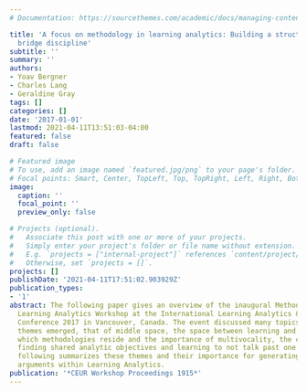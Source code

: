 ```yaml
---
# Documentation: https://sourcethemes.com/academic/docs/managing-content/

title: 'A focus on methodology in learning analytics: Building a structurally sound
  bridge discipline'
subtitle: ''
summary: ''
authors:
- Yoav Bergner
- Charles Lang
- Geraldine Gray
tags: []
categories: []
date: '2017-01-01'
lastmod: 2021-04-11T13:51:03-04:00
featured: false
draft: false

# Featured image
# To use, add an image named `featured.jpg/png` to your page's folder.
# Focal points: Smart, Center, TopLeft, Top, TopRight, Left, Right, BottomLeft, Bottom, BottomRight.
image:
  caption: ''
  focal_point: ''
  preview_only: false

# Projects (optional).
#   Associate this post with one or more of your projects.
#   Simply enter your project's folder or file name without extension.
#   E.g. `projects = ["internal-project"]` references `content/project/deep-learning/index.md`.
#   Otherwise, set `projects = []`.
projects: []
publishDate: '2021-04-11T17:51:02.903929Z'
publication_types:
- '1'
abstract: The following paper gives an overview of the inaugural Methodologies in
  Learning Analytics Workshop at the International Learning Analytics & Knowledge
  Conference 2017 in Vancouver, Canada. The event discussed many topics but two key
  themes emerged, that of middle space, the space between learning and analytics in
  which methodologies reside and the importance of multivocality, the challenge of
  finding shared analytic objectives and learning to not talk past one another. The
  following summarizes these themes and their importance for generating robust methodological
  arguments within Learning Analytics.
publication: '*CEUR Workshop Proceedings 1915*'
---
```

